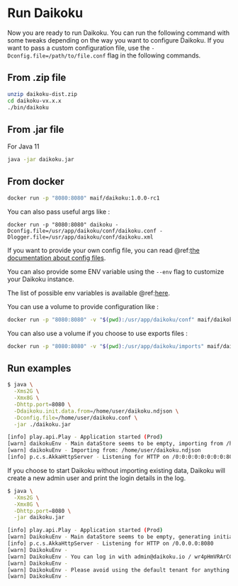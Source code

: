 # Run Daikoku

Now you are ready to run Daikoku. You can run the following command with some tweaks depending on the way you want to configure Daikoku. If you want to pass a custom configuration file, use the `-Dconfig.file=/path/to/file.conf` flag in the following commands.

## From .zip file

```sh
unzip daikoku-dist.zip
cd daikoku-vx.x.x
./bin/daikoku
```

## From .jar file

For Java 11

```sh
java -jar daikoku.jar
```

## From docker

```sh
docker run -p "8080:8080" maif/daikoku:1.0.0-rc1
```

You can also pass useful args like :

```
docker run -p "8080:8080" daikoku -Dconfig.file=/usr/app/daikoku/conf/daikoku.conf -Dlogger.file=/usr/app/daikoku/conf/daikoku.xml
```

If you want to provide your own config file, you can read @ref:[the documentation about config files](../firstrun/configfile.md).

You can also provide some ENV variable using the `--env` flag to customize your Daikoku instance.

The list of possible env variables is available @ref:[here](../firstrun/env.md).

You can use a volume to provide configuration like :

```sh
docker run -p "8080:8080" -v "$(pwd):/usr/app/daikoku/conf" maif/daikoku:1.0.0-rc1
```

You can also use a volume if you choose to use exports files :

```sh
docker run -p "8080:8080" -v "$(pwd):/usr/app/daikoku/imports" maif/daikoku :1.0.0-rc1 -Ddaikoku.init.data.from=/usr/app/daikoku/imports/export.ndjson
```

## Run examples

```sh
$ java \
  -Xms2G \
  -Xmx8G \
  -Dhttp.port=8080 \
  -Ddaikoku.init.data.from=/home/user/daikoku.ndjson \
  -Dconfig.file=/home/user/daikoku.conf \
  -jar ./daikoku.jar

[info] play.api.Play - Application started (Prod)
[warn] daikokuEnv - Main dataStore seems to be empty, importing from /home/user/daikoku.conf ...
[warn] daikokuEnv - Importing from: /home/user/daikoku.ndjson
[info] p.c.s.AkkaHttpServer - Listening for HTTP on /0:0:0:0:0:0:0:0:8080
```

If you choose to start Daikoku without importing existing data, Daikoku will create a new admin user and print the login details in the log.

```sh
$ java \
  -Xms2G \
  -Xmx8G \
  -Dhttp.port=8080 \
  -jar daikoku.jar

[info] play.api.Play - Application started (Prod)
[warn] DaikokuEnv - Main dataStore seems to be empty, generating initial data ...
[info] p.c.s.AkkaHttpServer - Listening for HTTP on /0.0.0.0:8080
[warn] DaikokuEnv -
[warn] DaikokuEnv - You can log in with admin@daikoku.io / wr4pHmVRArCGhHoteMfwqV6UuvQh6J2z
[warn] DaikokuEnv -
[warn] DaikokuEnv - Please avoid using the default tenant for anything else than configuring Daikoku
[warn] DaikokuEnv -

```
